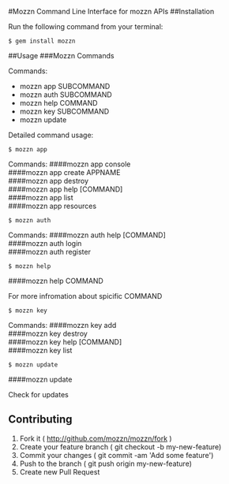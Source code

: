 #Mozzn
Command Line Interface for mozzn APIs
##Installation

Run the following command from your terminal:

    $ gem install mozzn

##Usage
###Mozzn Commands


Commands:
  - mozzn app SUBCOMMAND   
  - mozzn auth SUBCOMMAND  
  - mozzn help COMMAND     
  - mozzn key SUBCOMMAND   
  - mozzn update           

Detailed command usage: 

    $ mozzn app


Commands:
####mozzn app console         
####mozzn app create APPNAME  
####mozzn app destroy         
####mozzn app help [COMMAND]  
####mozzn app list            
####mozzn app resources       


    $ mozzn auth


Commands:
####mozzn auth help [COMMAND]  
####mozzn auth login           
####mozzn auth register        


    $ mozzn help



####mozzn help COMMAND

For more infromation about spicific COMMAND

    $ mozzn key


Commands:
####mozzn key add             
####mozzn key destroy         
####mozzn key help [COMMAND]  
####mozzn key list            


    $ mozzn update



####mozzn update

Check for updates

## Contributing
1. Fork it ( http://github.com/mozzn/mozzn/fork )
2. Create your feature branch ( git checkout -b my-new-feature)
3. Commit your changes ( git commit -am 'Add some feature')
4. Push to the branch ( git push origin my-new-feature)
5. Create new Pull Request

